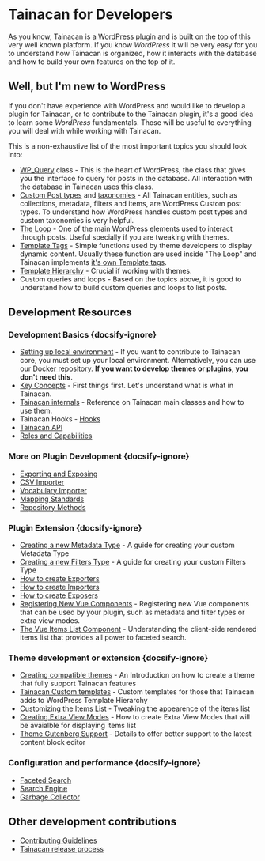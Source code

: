# Tainacan for Developers

As you know, Tainacan is a [WordPress](https://wordpress.org) plugin and is built on the top of this very well known platform. If you know *WordPress* it will be very easy for you to understand how Tainacan is organized, how it interacts with the database and how to build your own features on the top of it.

## Well, but I'm new to WordPress

If you don't have experience with WordPress and would like to develop a plugin for Tainacan, or to contribute to the Tainacan plugin, it's a good idea to learn some *WordPress* fundamentals. Those will be useful to everything you will deal with while working with Tainacan.

This is a non-exhaustive list of the most important topics you should look into:

* [WP_Query](https://codex.wordpress.org/Class_Reference/WP_Query ':ignore') class - This is the heart of WordPress, the class that gives you the interface fo query for posts in the database. All interaction with the database in Tainacan uses this class.
* [Custom Post types](https://codex.wordpress.org/Post_Types ':ignore') and [taxonomies](https://codex.wordpress.org/Taxonomies ':ignore') - All Tainacan entities, such as collections, metadata, filters and items, are WordPress Custom post types. To understand how WordPress handles custom post types and custom taxonomies is very helpful.
* [The Loop](https://codex.wordpress.org/The_Loop ':ignore') - One of the main WordPress elements used to interact through posts. Useful specially if you are tweaking with themes.
* [Template Tags](https://codex.wordpress.org/Template_Tags ':ignore') - Simple functions used by theme developers to display dynamic content. Usually these function are used inside "The Loop" and Tainacan implements [it's own Template tags](https://github.com/tainacan/tainacan/blob/develop/src/classes/theme-helper/template-tags.php ':ignore').
* [Template Hierarchy](https://developer.wordpress.org/themes/basics/template-hierarchy/ ':ignore') - Crucial if working with themes.
* Custom queries and loops - Based on the topics above, it is good to understand how to build custom queries and loops to list posts.

## Development Resources

### Development Basics {docsify-ignore}

* [Setting up local environment](/dev/setup-local.md) - If you want to contribute to Tainacan core, you must set up your local environment. Alternatively, you can use our [Docker repository](https://github.com/tainacan/tainacan-docker ':ignore'). **If you want to develop themes or plugins, you don't need this**. 
* [Key Concepts](/dev/key-concepts.md) - First things first. Let's understand what is what in Tainacan.
* [Tainacan internals](/dev/internal-api.md) - Reference on Tainacan main classes and how to use them.
* Tainacan Hooks - [Hooks](/dev/hooks.md)
* [Tainacan API](https://tainacan.org/api-docs/ ':ignore')
* [Roles and Capabilities](/dev/roles-capabilities.md) 

### More on Plugin Development {docsify-ignore}
* [Exporting and Exposing](/dev/exporting-and-exposing.md)
* [CSV Importer](/dev/csv-importer.md)
* [Vocabulary Importer](/dev/vocabulary-importer.md)
* [Mapping Standards](/dev/mapping-standards.md)
* [Repository Methods](/dev/repository-methods.md)

### Plugin Extension {docsify-ignore}
* [Creating a new Metadata Type](/dev/creating-metadata-type.md) - A guide for creating your custom Metadata Type
* [Creating a new Filters Type](/dev/creating-filters-type.md) - A guide for creating your custom Filters Type
* [How to create Exporters](/dev/exporter-flow.md)
* [How to create Importers](/dev/importer-flow.md)
* [How to create Exposers](/dev/exposers.md)
* [Registering New Vue Components](/dev/registering-custom-vue-components.md) - Registering new Vue components that can be used by your plugin, such as metadata and filter types or extra view modes.
* [The Vue Items List Component](/dev/the-vue-items-list-component.md) - Understanding the client-side rendered items list that provides all power to faceted search.
  
### Theme development or extension {docsify-ignore}
* [Creating compatible themes](/dev/creating-compatible-themes.md) - An Introduction on how to create a theme that fully support Tainacan features
* [Tainacan Custom templates](/dev/custom-templates.md) - Custom templates for those that Tainacan adds to WordPress Template Hierarchy
* [Customizing the Items List](/dev/customizing-the-items-list.md) - Tweaking the appearence of the items list
* [Creating Extra View Modes](/dev/extra-view-modes) - How to create Extra View Modes that will be avaialble for displaying items list
* [Theme Gutenberg Support](/dev/theme-gutenberg-support.md) - Details to offer better support to the latest content block editor

### Configuration and performance {docsify-ignore}

* [Faceted Search](/dev/faceted-search.md)
* [Search Engine](/dev/search-engine.md)
* [Garbage Collector](/dev/garbage-collector.md)

## Other development contributions

* [Contributing Guidelines](/dev/CONTRIBUTING.md)
* [Tainacan release process](/dev/release.md)

